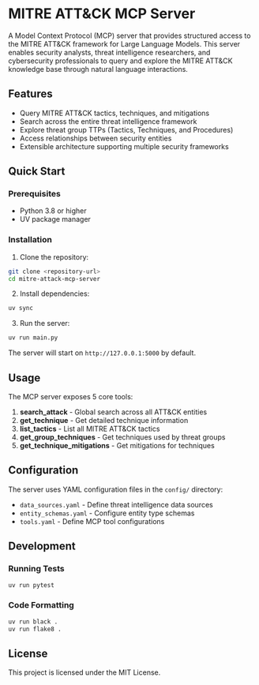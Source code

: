 # MITRE ATT&CK MCP Server

A Model Context Protocol (MCP) server that provides structured access to the MITRE ATT&CK framework for Large Language Models. This server enables security analysts, threat intelligence researchers, and cybersecurity professionals to query and explore the MITRE ATT&CK knowledge base through natural language interactions.

## Features

- Query MITRE ATT&CK tactics, techniques, and mitigations
- Search across the entire threat intelligence framework
- Explore threat group TTPs (Tactics, Techniques, and Procedures)
- Access relationships between security entities
- Extensible architecture supporting multiple security frameworks

## Quick Start

### Prerequisites

- Python 3.8 or higher
- UV package manager

### Installation

1. Clone the repository:
```bash
git clone <repository-url>
cd mitre-attack-mcp-server
```

2. Install dependencies:
```bash
uv sync
```

3. Run the server:
```bash
uv run main.py
```

The server will start on `http://127.0.0.1:5000` by default.

## Usage

The MCP server exposes 5 core tools:

1. **search_attack** - Global search across all ATT&CK entities
2. **get_technique** - Get detailed technique information
3. **list_tactics** - List all MITRE ATT&CK tactics
4. **get_group_techniques** - Get techniques used by threat groups
5. **get_technique_mitigations** - Get mitigations for techniques

## Configuration

The server uses YAML configuration files in the `config/` directory:

- `data_sources.yaml` - Define threat intelligence data sources
- `entity_schemas.yaml` - Configure entity type schemas
- `tools.yaml` - Define MCP tool configurations

## Development

### Running Tests

```bash
uv run pytest
```

### Code Formatting

```bash
uv run black .
uv run flake8 .
```

## License

This project is licensed under the MIT License.